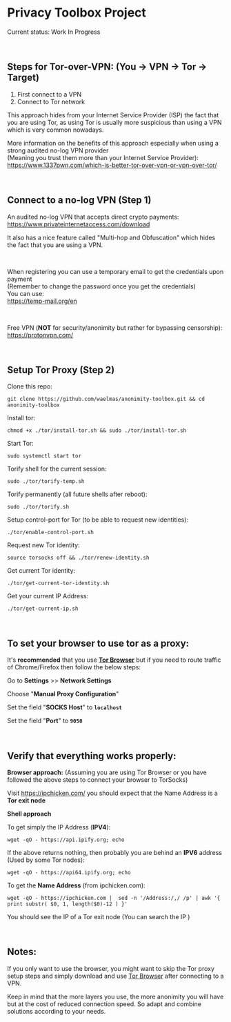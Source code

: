# Privacy Toolbox Project


Current status: Work In Progress

<br/>

## Steps for Tor-over-VPN: (You -> VPN -> Tor -> Target)

1) First connect to a VPN <br/>
2) Connect to Tor network


This approach hides from your Internet Service Provider (ISP) the fact that you are using Tor, as using Tor is usually more suspicious than using a VPN which is very common nowadays.

More information on the benefits of this approach especially when using a strong audited no-log VPN provider <br/>
(Meaning you trust them more than your Internet Service Provider): <br/>
https://www.1337pwn.com/which-is-better-tor-over-vpn-or-vpn-over-tor/

<br/>

## Connect to a no-log VPN (Step 1)

An audited no-log VPN that accepts direct crypto payments:<br/>
https://www.privateinternetaccess.com/download

It also has a nice feature called "Multi-hop and Obfuscation" which hides the fact that you are using a VPN.

<br/>

When registering you can use a temporary email to get the credentials upon payment <br/>
(Remember to change the password once you get the credentials)<br/>
You can use:<br/>
https://temp-mail.org/en


<br/>

Free VPN (**NOT** for security/anonimity but rather for bypassing censorship):<br/>
https://protonvpn.com/


<br/>

## Setup Tor Proxy (Step 2)

Clone this repo:

    git clone https://github.com/waelmas/anonimity-toolbox.git && cd anonimity-toolbox

Install tor:

    chmod +x ./tor/install-tor.sh && sudo ./tor/install-tor.sh


Start Tor:

    sudo systemctl start tor


Torify shell for the current session:

    sudo ./tor/torify-temp.sh


Torify permanently (all future shells after reboot):

    sudo ./tor/torify.sh


Setup control-port for Tor (to be able to request new identities):

    ./tor/enable-control-port.sh


Request new Tor identity:

    source torsocks off && ./tor/renew-identity.sh


Get current Tor identity:

    ./tor/get-current-tor-identity.sh


Get your current IP Address:

    ./tor/get-current-ip.sh

<br/>


## To set your browser to use tor as a proxy:

It's **recommended** that you use [**Tor Browser**](https://www.torproject.org/download/) but if you need to route traffic of Chrome/Firefox then follow the below steps:

Go to **Settings** >> **Network Settings**

Choose "**Manual Proxy Configuration**"

Set the field "**SOCKS Host**" to **`localhost`**

Set the field "**Port**" to **`9050`**



<br/>



## Verify that everything works properly:

**Browser approach:** (Assuming you are using Tor Browser or you have followed the above steps to connect your browser to TorSocks)

Visit https://ipchicken.com/ you should expect that the Name Address is a **Tor exit node**


**Shell approach**

To get simply the IP Address (**IPV4**):

    wget -qO - https://api.ipify.org; echo
    
If the above returns nothing, then probably you are behind an **IPV6** address (Used by some Tor nodes):

    wget -qO - https://api64.ipify.org; echo

To get the **Name Address** (from ipchicken.com):

    wget -qO - https://ipchicken.com |  sed -n '/Address:/,/ /p' | awk '{ print substr( $0, 1, length($0)-12 ) }'

You should see the IP of a Tor exit node (You can search the IP )





<br/>

## Notes:


If you only want to use the browser, you might want to skip the Tor proxy setup steps and simply download and use [Tor Browser](https://www.torproject.org/download/) after connecting to a VPN.

Keep in mind that the more layers you use, the more anonimity you will have but at the cost of reduced connection speed. So adapt and combine solutions according to your needs.

